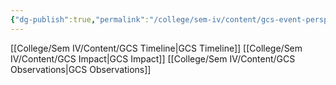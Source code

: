 ```yaml
---
{"dg-publish":true,"permalink":"/college/sem-iv/content/gcs-event-perspective/"}
---
```


[[College/Sem IV/Content/GCS Timeline\|GCS Timeline]]
[[College/Sem IV/Content/GCS Impact\|GCS Impact]]
[[College/Sem IV/Content/GCS Observations\|GCS Observations]]
